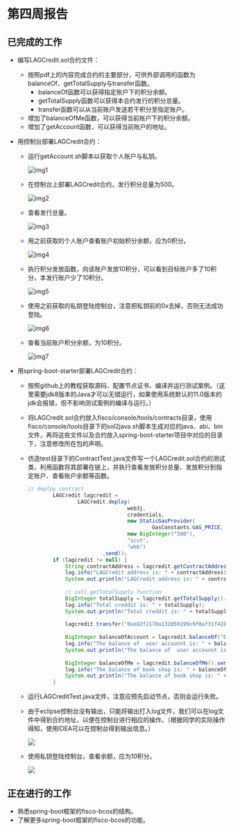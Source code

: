 # 第四周报告

## 已完成的工作

* 编写LAGCredit.sol合约文件：

  * 按照pdf上的内容完成合约的主要部分，可供外部调用的函数为balanceOf、getTotalSupply与transfer函数。
    * balanceOf函数可以获得指定账户下的积分余额。
    * getTotalSupply函数可以获得本合约发行的积分总量。
    * transfer函数可以从当前账户发送若干积分至指定账户。
  * 增加了balanceOfMe函数，可以获得当前账户下的积分余额。
  * 增加了getAccount函数，可以获得当前账户的地址。
  
* 用控制台部署LAGCredit合约：

  * 运行getAccount.sh脚本以获取个人账户与私钥。

    ![img1](https://github.com/2019-scut-practical-training-team/webank/blob/dev/day2/翁焕滨/img/密钥和账号.png)

    

  * 在控制台上部署LAGCredit合约，发行积分总量为500。

    ![img2](https://github.com/2019-scut-practical-training-team/webank/blob/dev/day2/翁焕滨/img/部署.png)

    

  * 查看发行总量。

    ![img3](https://github.com/2019-scut-practical-training-team/webank/blob/dev/day2/翁焕滨/img/发行总量.png)

    

  * 用之前获取的个人账户查看账户初始积分余额，应为0积分。

    ![img4](https://github.com/2019-scut-practical-training-team/webank/blob/dev/day2/翁焕滨/img/账户初始积分.png)

    

  * 执行积分发放函数，向该账户发放10积分，可以看到目标账户多了10积分，本发行账户少了10积分。

    ![img5](https://github.com/2019-scut-practical-training-team/webank/blob/dev/day2/翁焕滨/img/执行积分发放.png)

    

  * 使用之前获取的私钥登陆控制台，注意把私钥前的0x去掉，否则无法成功登陆。

    ![img6](https://github.com/2019-scut-practical-training-team/webank/blob/dev/day2/翁焕滨/img/私钥登陆.png)

    

  * 查看当前账户积分余额，为10积分。
  
    ![img7](https://github.com/2019-scut-practical-training-team/webank/blob/dev/day2/翁焕滨/img/查看积分余额.png)
  
    
  
* 用spring-boot-starter部署LAGCredit合约：

  * 按照github上的教程获取源码、配置节点证书、编译并运行测试案例。（这里需要jdk8版本的Java才可以无错运行，如果使用系统默认的11.0版本的jdk会报错，但不影响测试案例的编译与运行。）
  
  * 将LAGCredit.sol合约放入fisco/console/tools/contracts目录，使用fisco/console/tools目录下的sol2java.sh脚本生成对应的java、abi、bin文件，再将这些文件以及合约放入spring-boot-starter项目中对应的目录下，注意修改所在包的声明。
  
  * 仿造test目录下的ContractTest.java文件写一个LAGCredit.sol合约的测试类，利用函数将其部署在链上，并执行查看发放积分总量、发放积分到指定账户、查看账户余额等函数。
  
    ```java
    // deploy contract
            LAGCredit lagcredit =
                    LAGCredit.deploy(
                                    web3j,
                                    credentials,
                                    new StaticGasProvider(
                                            GasConstants.GAS_PRICE, GasConstants.GAS_LIMIT),
                                    new BigInteger("500"),
                                    "scut",
                                    "whb")
                            .send();
            if (lagcredit != null) {
            	String contractAddress = lagcredit.getContractAddress();
                log.info("LAGCredit address is: " + contractAddress);
                System.out.println("LAGCredit address is: " + contractAddress);
                
                // call getTotalSupply function
                BigInteger totalSupply = lagcredit.getTotalSupply().send();
                log.info("Total creddit is: " + totalSupply);
                System.out.println("Total creddit is: " + totalSupply);
                
                lagcredit.transfer("0xe82f2170a132059199c9f0af31f428d4fd42fb75", new BigInteger("10")).send();
                
                BigInteger balanceOfAccount = lagcredit.balanceOf("0xe82f2170a132059199c9f0af31f428d4fd42fb75").send();
                log.info("The balance of  user accounnt is: " + balanceOfAccount);
                System.out.println("The balance of  user accounnt is: " + balanceOfAccount);
                
                BigInteger balanceOfMe = lagcredit.balanceOfMe().send();
                log.info("The balance of book shop is: " + balanceOfMe);
                System.out.println("The balance of book shop is: " + balanceOfMe);
            }
    ```
  
  * 运行LAGCreditTest.java文件，注意应预先启动节点，否则会运行失败。
  
  * 由于eclipse控制台没有输出，只能将输出打入log文件，我们可以在log文件中得到合约地址，以便在控制台进行相应的操作。（根据同学的实际操作得知，使用IDEA可以在控制台得到输出信息。）
  
    ![](https://github.com/2019-scut-practical-training-team/webank/blob/dev/day2/翁焕滨/img/log输出.png)
  
  * 使用私钥登陆控制台，查看余额，应为10积分。
  
    ![](https://github.com/2019-scut-practical-training-team/webank/blob/dev/day2/翁焕滨/img/控制台查询结果.png)

## 正在进行的工作

* 熟悉spring-boot框架的fisco-bcos的结构。
* 了解更多spring-boot框架的fisco-bcos的功能。

